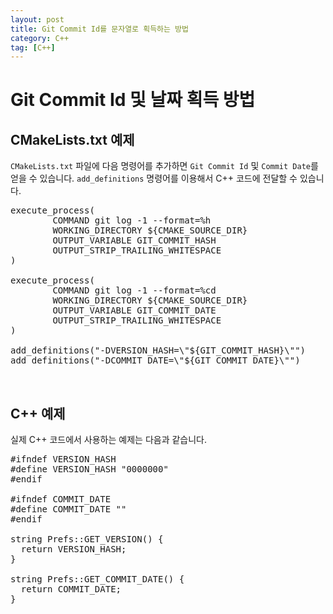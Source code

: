 ```yaml
---
layout: post
title: Git Commit Id를 문자열로 획득하는 방법
category: C++
tag: [C++]
---
```

# Git Commit Id 및 날짜 획득 방법

## CMakeLists.txt 예제

`CMakeLists.txt` 파일에 다음 명령어를 추가하면 `Git Commit Id` 및 `Commit Date`를 얻을 수 있습니다.
`add_definitions` 명령어를 이용해서 C++ 코드에 전달할 수 있습니다.

<pre class="prettyprint">
execute_process(
		COMMAND git log -1 --format=%h
		WORKING_DIRECTORY ${CMAKE_SOURCE_DIR}
		OUTPUT_VARIABLE GIT_COMMIT_HASH
		OUTPUT_STRIP_TRAILING_WHITESPACE
)

execute_process(
		COMMAND git log -1 --format=%cd
		WORKING_DIRECTORY ${CMAKE_SOURCE_DIR}
		OUTPUT_VARIABLE GIT_COMMIT_DATE
		OUTPUT_STRIP_TRAILING_WHITESPACE
)

add_definitions("-DVERSION_HASH=\"${GIT_COMMIT_HASH}\"")
add_definitions("-DCOMMIT_DATE=\"${GIT_COMMIT_DATE}\"")
</pre>

<br>

## C++ 예제

실제 C++ 코드에서 사용하는 예제는 다음과 같습니다. 

<pre class="prettyprint">
#ifndef VERSION_HASH
#define VERSION_HASH "0000000"
#endif

#ifndef COMMIT_DATE
#define COMMIT_DATE ""
#endif

string Prefs::GET_VERSION() {
  return VERSION_HASH;
}

string Prefs::GET_COMMIT_DATE() {
  return COMMIT_DATE;
}
</pre>